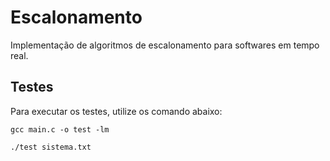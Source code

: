 # Escalonamento
Implementação de algoritmos de escalonamento para softwares em tempo real.

## Testes

Para executar os testes, utilize os comando abaixo:

```
gcc main.c -o test -lm

./test sistema.txt
```
